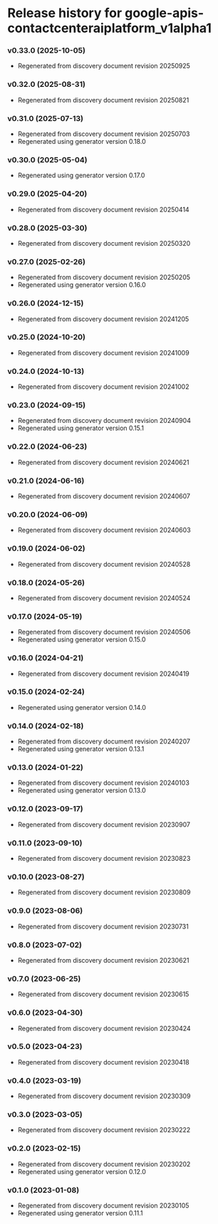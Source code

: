 # Release history for google-apis-contactcenteraiplatform_v1alpha1

### v0.33.0 (2025-10-05)

* Regenerated from discovery document revision 20250925

### v0.32.0 (2025-08-31)

* Regenerated from discovery document revision 20250821

### v0.31.0 (2025-07-13)

* Regenerated from discovery document revision 20250703
* Regenerated using generator version 0.18.0

### v0.30.0 (2025-05-04)

* Regenerated using generator version 0.17.0

### v0.29.0 (2025-04-20)

* Regenerated from discovery document revision 20250414

### v0.28.0 (2025-03-30)

* Regenerated from discovery document revision 20250320

### v0.27.0 (2025-02-26)

* Regenerated from discovery document revision 20250205
* Regenerated using generator version 0.16.0

### v0.26.0 (2024-12-15)

* Regenerated from discovery document revision 20241205

### v0.25.0 (2024-10-20)

* Regenerated from discovery document revision 20241009

### v0.24.0 (2024-10-13)

* Regenerated from discovery document revision 20241002

### v0.23.0 (2024-09-15)

* Regenerated from discovery document revision 20240904
* Regenerated using generator version 0.15.1

### v0.22.0 (2024-06-23)

* Regenerated from discovery document revision 20240621

### v0.21.0 (2024-06-16)

* Regenerated from discovery document revision 20240607

### v0.20.0 (2024-06-09)

* Regenerated from discovery document revision 20240603

### v0.19.0 (2024-06-02)

* Regenerated from discovery document revision 20240528

### v0.18.0 (2024-05-26)

* Regenerated from discovery document revision 20240524

### v0.17.0 (2024-05-19)

* Regenerated from discovery document revision 20240506
* Regenerated using generator version 0.15.0

### v0.16.0 (2024-04-21)

* Regenerated from discovery document revision 20240419

### v0.15.0 (2024-02-24)

* Regenerated using generator version 0.14.0

### v0.14.0 (2024-02-18)

* Regenerated from discovery document revision 20240207
* Regenerated using generator version 0.13.1

### v0.13.0 (2024-01-22)

* Regenerated from discovery document revision 20240103
* Regenerated using generator version 0.13.0

### v0.12.0 (2023-09-17)

* Regenerated from discovery document revision 20230907

### v0.11.0 (2023-09-10)

* Regenerated from discovery document revision 20230823

### v0.10.0 (2023-08-27)

* Regenerated from discovery document revision 20230809

### v0.9.0 (2023-08-06)

* Regenerated from discovery document revision 20230731

### v0.8.0 (2023-07-02)

* Regenerated from discovery document revision 20230621

### v0.7.0 (2023-06-25)

* Regenerated from discovery document revision 20230615

### v0.6.0 (2023-04-30)

* Regenerated from discovery document revision 20230424

### v0.5.0 (2023-04-23)

* Regenerated from discovery document revision 20230418

### v0.4.0 (2023-03-19)

* Regenerated from discovery document revision 20230309

### v0.3.0 (2023-03-05)

* Regenerated from discovery document revision 20230222

### v0.2.0 (2023-02-15)

* Regenerated from discovery document revision 20230202
* Regenerated using generator version 0.12.0

### v0.1.0 (2023-01-08)

* Regenerated from discovery document revision 20230105
* Regenerated using generator version 0.11.1


